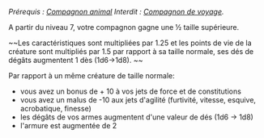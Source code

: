 *Prérequis : [Compagnon animal](../../1.%20Talent%20de%20base/Compagnon%20animal.md)*
*Interdit : [Compagnon de voyage](../../../../6.%20working%20area/2.%20talents/Compagnon%20de%20voyage.md).*

A partir du niveau 7, votre compagnon gagne une ½ taille supérieure. 

~~Les caractéristiques sont multipliées par 1.25 et les points de vie de la créature sont multipliés par 1.5 par rapport à sa taille normale, ses dés de dégâts augmentent 1 dès (1d6->1d8). ~~

Par rapport à un même créature de taille normale:
- vous avez un bonus de + 10 à vos jets de force et de constitutions
- vous avez un malus de -10 aux jets d'agilité (furtivité, vitesse, esquive, acrobatique, finesse)
- les dégâts de vos armes augmentent d'une valeur de dés (1d6 -> 1d8)
- l'armure est augmentée de 2